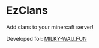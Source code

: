 # EzClans

Add clans to your minercaft server!

Developed for: [MILKY-WAU.FUN](https://milky-way.fun)
